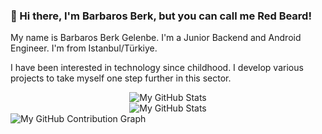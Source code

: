 ### 👋 Hi there, I'm Barbaros Berk, but you can call me Red Beard!
<p>My name is Barbaros Berk Gelenbe. I'm a Junior Backend and Android Engineer. I'm from Istanbul/Türkiye.</p>
<p>I have been interested in technology since childhood. I develop various projects to take myself one step further in this sector.</p>

<div align="center">
  <div style="display: flex;flex-direction: column;">
    <picture>
  <sourcemedia="(prefers-color-scheme: dark)" srcset="https://github-readme-stats.vercel.app/api?username=BarbarosBerk34&theme=blue-green&bg_color=0d1117&card_width=200">
  <img alt="My GitHub Stats" src="https://github-readme-stats.vercel.app/api?username=BarbarosBerk34&include_all_commits=false&count_private=true&show_icons=false&line_height=20&title_color=00000&icon_color=00000&text_color=00000&bg_color=ffff&card_width=200">
</picture>

<picture>
  <source media="(prefers-color-scheme: dark)" srcset="https://github-readme-stats.vercel.app/api/top-langs?username=BarbarosBerk34&show_icons=true&locale=en&layout=compact&theme=chartreuse-dark&bg_color=0d1117&card_width=200">
  <img alt="My GitHub Stats" src="https://github-readme-stats.vercel.app/api/top-langs?username=BarbarosBerk34&show_icons=true&locale=en&layout=compact&theme=chartreuse-light&card_width=200">
</picture>
  </div>
</div>


<picture>
  <source align="center" media="(prefers-color-scheme: dark)" srcset="https://activity-graph.herokuapp.com/graph?username=BarbarosBerk34&theme=react-dark">
  <img align="center" src="https://activity-graph.herokuapp.com/graph?username=BarbarosBerk34&theme=minimal" alt="My GitHub Contribution Graph"/>
</picture>

<!--
**BarbarosBerk34/BarbarosBerk34** is a ✨ _special_ ✨ repository because its `README.md` (this file) appears on your GitHub profile.

Here are some ideas to get you started:

- 🔭 I’m currently working on ...
- 🌱 I’m currently learning ...
- 👯 I’m looking to collaborate on ...
- 🤔 I’m looking for help with ...
- 💬 Ask me about ...
- 📫 How to reach me: ...
- 😄 Pronouns: ...
- ⚡ Fun fact: ...
-->
